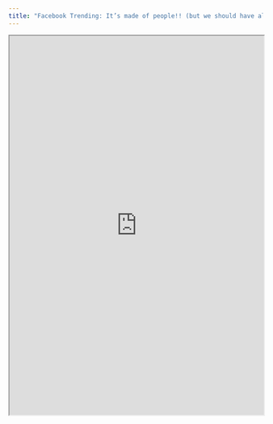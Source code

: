 ```yaml
---
title: "Facebook Trending: It’s made of people!! (but we should have already known that)"
---
```



<iframe height="750" width="100%" src="https://ewelton.github.io/ktest/wiki.html#Facebook%20Trending:%20It%E2%80%99s%20made%20of%20people!!%20(but%20we%20should%20have%20already%20known%20that)"></iframe>
